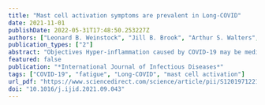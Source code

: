 ```yaml
---
title: "Mast cell activation symptoms are prevalent in Long-COVID"
date: 2021-11-01
publishDate: 2022-05-31T17:48:50.253227Z
authors: ["Leonard B. Weinstock", "Jill B. Brook", "Arthur S. Walters", "Ashleigh Goris", "Lawrence B. Afrin", "Gerhard J. Molderings"]
publication_types: ["2"]
abstract: "Objectives Hyper-inflammation caused by COVID-19 may be mediated by mast cell activation (MCA) which has also been hypothesized to cause Long-COVID (LC) symptoms. We determined prevalence/severity of MCA symptoms in LC. Methods Adults in LC-focused Facebook support groups were recruited for online assessment of symptoms before and after COVID-19. Questions included presence and severity of known MCA and LC symptoms and validated assessments of fatigue and quality of life. General population controls and mast cell activation syndrome (MCAS) patients were recruited for comparison if they were ≥18 years of age and never had overt COVID-19 symptoms. Results There were 136 LC subjects (89.7% females, age 46.9 ±12.9 years), 136 controls (65.4% females, age 49.2 ±15.5), and 80 MCAS patients (85.0% females, age 47.7 ±16.4). Pre-COVID-19 LC subjects and controls had virtually identical MCA symptom and severity analysis. Post-COVID-19 LC subjects and MCAS patients prior to treatment had virtually identical MCA symptom and severity analysis. Conclusions MCA symptoms were increased in LC and mimicked the symptoms and severity reported by patients who have MCAS. Increased activation of aberrant mast cells induced by SARS-CoV-2 infection by various mechanisms may underlie part of the pathophysiology of LC, possibly suggesting routes to effective therapy."
featured: false
publication: "*International Journal of Infectious Diseases*"
tags: ["COVID-19", "fatigue", "Long-COVID", "mast cell activation"]
url_pdf: "https://www.sciencedirect.com/science/article/pii/S1201971221007517"
doi: "10.1016/j.ijid.2021.09.043"
---
```


